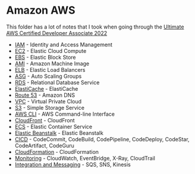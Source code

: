 # Amazon AWS

This folder has a lot of notes that I took when going through the [Ultimate AWS Certified Developer Associate 2022](https://www.udemy.com/course/aws-certified-developer-associate-dva-c01/)

- [IAM](IAM.md) - Identity and Access Management
- [EC2](EC2.md) - Elastic Cloud Compute
- [EBS](EBS.md) - Elastic Block Store
- [AMI](AMI.md) - Amazon Machine Image
- [ELB](ELB.md) - Elastic Load Balancers
- [ASG](ASG.md) - Auto Scaling Groups
- [RDS](RDS.md) - Relational Database Service
- [ElastiCache](ElastiCache.md) - ElastiCache
- [Route 53](Route53.md) - Amazon DNS
- [VPC](VPC.md) - Virtual Private Cloud
- [S3](S3.md) - Simple Storage Service
- [AWS CLI](CLI.md) - AWS Command-line Interface
- [CloudFront](CloudFront.md) - CloudFront
- [ECS](ECS.md) - Elastic Container Service
- [Elastic Beanstalk](Beanstalk.md) - Elastic Beanstalk
- [CICD](CICD.md) - CodeCommit, CodeBuild, CodePipeline, CodeDeploy, CodeStar, CodeArtifact, CodeGuru
- [CloudFormation](CloudFormation.md) - CloudFormation
- [Monitoring](Monitoring.md) - CloudWatch, EventBridge, X-Ray, CloudTrail
- [Integration and Messaging](Messaging.md) - SQS, SNS, Kinesis